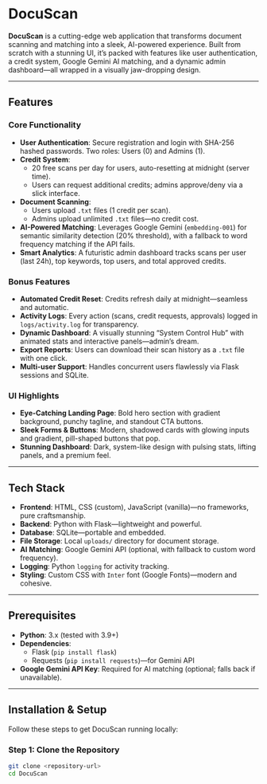 # DocuScan

**DocuScan** is a cutting-edge web application that transforms document scanning and matching into a sleek, AI-powered experience. Built from scratch with a stunning UI, it’s packed with features like user authentication, a credit system, Google Gemini AI matching, and a dynamic admin dashboard—all wrapped in a visually jaw-dropping design.

---

## Features

### Core Functionality
- **User Authentication**: Secure registration and login with SHA-256 hashed passwords. Two roles: Users (0) and Admins (1).
- **Credit System**: 
  - 20 free scans per day for users, auto-resetting at midnight (server time).
  - Users can request additional credits; admins approve/deny via a slick interface.
- **Document Scanning**: 
  - Users upload `.txt` files (1 credit per scan).
  - Admins upload unlimited `.txt` files—no credit cost.
- **AI-Powered Matching**: Leverages Google Gemini (`embedding-001`) for semantic similarity detection (20% threshold), with a fallback to word frequency matching if the API fails.
- **Smart Analytics**: A futuristic admin dashboard tracks scans per user (last 24h), top keywords, top users, and total approved credits.

### Bonus Features
- **Automated Credit Reset**: Credits refresh daily at midnight—seamless and automatic.
- **Activity Logs**: Every action (scans, credit requests, approvals) logged in `logs/activity.log` for transparency.
- **Dynamic Dashboard**: A visually stunning “System Control Hub” with animated stats and interactive panels—admin’s dream.
- **Export Reports**: Users can download their scan history as a `.txt` file with one click.
- **Multi-user Support**: Handles concurrent users flawlessly via Flask sessions and SQLite.

### UI Highlights
- **Eye-Catching Landing Page**: Bold hero section with gradient background, punchy tagline, and standout CTA buttons.
- **Sleek Forms & Buttons**: Modern, shadowed cards with glowing inputs and gradient, pill-shaped buttons that pop.
- **Stunning Dashboard**: Dark, system-like design with pulsing stats, lifting panels, and a premium feel.

---

## Tech Stack

- **Frontend**: HTML, CSS (custom), JavaScript (vanilla)—no frameworks, pure craftsmanship.
- **Backend**: Python with Flask—lightweight and powerful.
- **Database**: SQLite—portable and embedded.
- **File Storage**: Local `uploads/` directory for document storage.
- **AI Matching**: Google Gemini API (optional, with fallback to custom word frequency).
- **Logging**: Python `logging` for activity tracking.
- **Styling**: Custom CSS with `Inter` font (Google Fonts)—modern and cohesive.

---

## Prerequisites

- **Python**: 3.x (tested with 3.9+)
- **Dependencies**: 
  - Flask (`pip install flask`)
  - Requests (`pip install requests`)—for Gemini API
- **Google Gemini API Key**: Required for AI matching (optional; falls back if unavailable).

---

## Installation & Setup

Follow these steps to get DocuScan running locally:

### Step 1: Clone the Repository
```bash
git clone <repository-url>
cd DocuScan